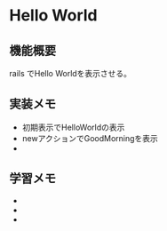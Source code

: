 # Hello World

## 機能概要
rails でHello Worldを表示させる。

## 実装メモ
* 初期表示でHelloWorldの表示
* newアクションでGoodMorningを表示
* 

## 学習メモ
* 
* 
* 
